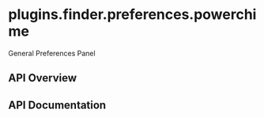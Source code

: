 # plugins.finder.preferences.powerchime

General Preferences Panel

## API Overview

## API Documentation

